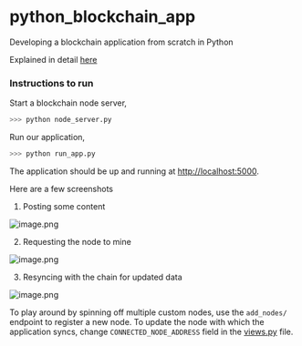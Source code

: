 # python_blockchain_app

Developing a blockchain application from scratch in Python

Explained in detail [here](https://www.ibm.com/developerworks/cloud/library/cl-develop-blockchain-app-in-python/index.html)

### Instructions to run

Start a blockchain node server,

```sh
>>> python node_server.py
```

Run our application,

```sh
>>> python run_app.py
```

The application should be up and running at [http://localhost:5000](http://localhost:5000).

Here are a few screenshots

1. Posting some content

![image.png](https://github.com/satwikkansal/ibm_blockchain/raw/master/screenshots/1.png)

2. Requesting the node to mine

![image.png](https://github.com/satwikkansal/ibm_blockchain/raw/master/screenshots/2.png)

3. Resyncing with the chain for updated data

![image.png](https://github.com/satwikkansal/ibm_blockchain/raw/master/screenshots/3.png)

To play around by spinning off multiple custom nodes, use the `add_nodes/` endpoint to register a new node. To update the node with which the application syncs, change `CONNECTED_NODE_ADDRESS` field in the [views.py](https://github.com/satwikkansal/ibm_blockchain/blob/master/app/views.py) file.
